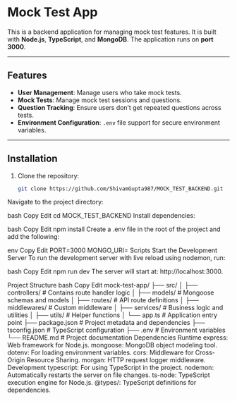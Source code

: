 # Mock Test App

This is a backend application for managing mock test features. It is built with **Node.js**, **TypeScript**, and **MongoDB**. The application runs on **port 3000**.

---

## Features

- **User Management**: Manage users who take mock tests.
- **Mock Tests**: Manage mock test sessions and questions.
- **Question Tracking**: Ensure users don’t get repeated questions across tests.
- **Environment Configuration**: `.env` file support for secure environment variables.

---

## Installation

1. Clone the repository:
   ```bash
   git clone https://github.com/ShivamGupta987/MOCK_TEST_BACKEND.git
Navigate to the project directory:

bash
Copy
Edit
cd MOCK_TEST_BACKEND
Install dependencies:

bash
Copy
Edit
npm install
Create a .env file in the root of the project and add the following:

env
Copy
Edit
PORT=3000
MONGO_URI=<your-mongodb-connection-string>
Scripts
Start the Development Server
To run the development server with live reload using nodemon, run:

bash
Copy
Edit
npm run dev
The server will start at: http://localhost:3000.

Project Structure
bash
Copy
Edit
mock-test-app/
├── src/
│   ├── controllers/       # Contains route handler logic
│   ├── models/            # Mongoose schemas and models
│   ├── routes/            # API route definitions
│   ├── middlewares/       # Custom middleware
│   ├── services/          # Business logic and utilities
│   ├── utils/             # Helper functions
│   └── app.ts             # Application entry point
├── package.json           # Project metadata and dependencies
├── tsconfig.json          # TypeScript configuration
├── .env                   # Environment variables
└── README.md              # Project documentation
Dependencies
Runtime
express: Web framework for Node.js.
mongoose: MongoDB object modeling tool.
dotenv: For loading environment variables.
cors: Middleware for Cross-Origin Resource Sharing.
morgan: HTTP request logger middleware.
Development
typescript: For using TypeScript in the project.
nodemon: Automatically restarts the server on file changes.
ts-node: TypeScript execution engine for Node.js.
@types/: TypeScript definitions for dependencies.
